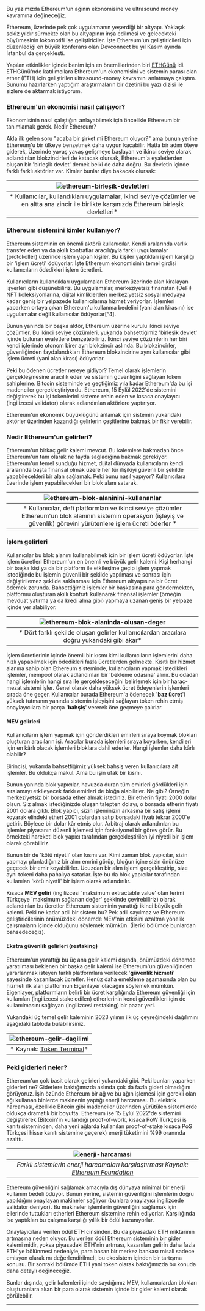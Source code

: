 Bu yazımızda Ethereum'un ağının ekonomisine ve ultrasound money kavramına değineceğiz. 

Ethereum, üzerinde pek çok uygulamanın yeşerdiği bir altyapı. Yaklaşık sekiz yıldır sürmekte olan bu altyapının inşa edilmesi ve gelecekteki büyümesinin lokomotifi ise geliştiriciler. İşte Ethereum'un geliştiricileri için düzenlediği en büyük konferans olan Devconnect bu yıl Kasım ayında İstanbul'da gerçekleşti.

Yapılan etkinlikler içinde benim için en önemlilerinden biri [ETHGünü](https://ethgunu.com/) idi. ETHGünü'nde katılımcılara Ethereum'un ekonomisini ve sistemin parası olan ether (ETH) için geliştirilen ultrasound-money kavramını anlatmaya çalıştım. Sunumu hazırlarken yaptığım araştırmaların bir özetini bu yazı dizisi ile sizlere de aktarmak istiyorum. 

### Ethereum'un ekonomisi nasıl çalışıyor?
Ekonomisinin nasıl çalıştığını anlayabilmek için öncelikle Ethereum bir tanımlamak gerek. Nedir Ethereum? 

Akla ilk gelen soru "acaba bir şirket mi Ethereum oluyor?" ama bunun yerine Ethereum'u bir ülkeye benzetmek daha uygun kaçabilir.  Hatta bir adım öteye giderek, Üzerinde yavaş yavaş gelişmeye başlayan ve ikinci seviye olarak adlandırılan blokzincirleri de katacak olursak, Ethereum'a eyaletlerden oluşan bir 'birleşik devlet' demek belki de daha doğru.  Bu devletin içinde farklı farklı aktörler var. Kimler bunlar diye bakacak olursak: 

| ![ethereum-birleşik-devletleri](/assets/ethereum-birlesik-devletleri.png)|
|:--:| 
| * Kullanıcılar, kullandıkları uygulamalar, ikinci seviye çözümler ve en altta ana zincir ile birlikte karşınızda Ethereum birleşik devletleri*|

### Ethereum sistemini kimler kullanıyor?

Ethereum sisteminin en önemli aktörü kullanıcılar. Kendi aralarında varlık transfer eden ya da akıllı kontratlar aracılığıyla farklı uygulamalar (protokoller) üzerinde işlem yapan kişiler. Bu kişiler yaptıkları işlem karşılığı bir 'işlem ücreti' ödüyorlar. İşte Ethereum ekonomisinin temel girdisi kullanıcıların ödedikleri işlem ücretleri. 

Kullanıcıların kullandıkları uygulamaları Ethereum üzerinde alan kiralayan işyerleri gibi düşünebiliriz. Bu uygulamalar, merkeziyetsiz finanstan (DeFi) NFT koleksiyonlarına, dijital kimliklerden merkeziyetsiz sosyal medyaya kadar geniş bir yelpazede kullanıcılarına hizmet veriyorlar. İşlemleri yaparken ortaya çıkan Ethereum'u kullanma bedelini (yani alan kirasını) ise uygulamalar değil kullanıcılar ödüyorlar[^4]. 

Bunun yanında bir başka aktör, Ethereum üzerine kurulu ikinci seviye çözümler. Bu ikinci seviye çözümleri, yukarıda bahsettiğimiz 'birleşik devlet' içinde bulunan eyaletlere benzetebiliriz. İkinci seviye çözümlerin her biri kendi içlerinde otonom birer ayrı blokzincir aslında. Bu blokzincirler, güvenliğinden faydalandıkları Ethereum blokzincirine aynı kullanıcılar gibi işlem ücreti (yani alan kirası) ödüyorlar. 

Peki bu ödenen ücretler nereye gidiyor? Temel olarak işlemlerin gerçekleşmesine aracılık eden ve sistemin güvenliğini sağlayan token sahiplerine. Bitcoin sisteminde ve geçtiğimiz yıla kadar Ethereum'da bu işi madenciler gerçekleştiriyordu. Ethereum, 15 Eylül 2022'de sistemini değiştirerek bu işi tokenlerini sisteme rehin eden ve kısaca onaylayıcı (ingilizcesi validator) olarak adlandırılan aktörlere yaptırıyor. 

Ethereum'un ekonomik büyüklüğünü anlamak için sistemin yukarıdaki aktörler üzerinden kazandığı gelirlerin çeşitlerine bakmak bir fikir verebilir. 

### Nedir Ethereum'un gelirleri?
Ethereum'un birkaç gelir kalemi mevcut. Bu kalemlere bakmadan önce Ethereum'un tam olarak ne fayda sağladığına bakmak gerekiyor. Ethereum'un temel sunduğu hizmet, dijital dünyada kullanıcıların kendi aralarında başta finansal olmak üzere her tür ilişikiyi güvenli bir şekilde yapabilecekleri bir alan sağlamak. Peki bunu nasıl yapıyor? Kullanıcılara üzerinde işlem yapabilecekleri bir blok alanı satarak. 

| ![ethereum-blok-alaninini-kullananlar](/assets/ethereum-blok-alanini-kullananlar.png)|
|:--:| 
| * Kullanıcılar, defi platformları ve ikinci seviye çözümler Ethereum'un blok alanının sistemin operasyon (işleyiş ve güvenlik) görevini yürütenlere işlem ücreti öderler *|

### İşlem gelirleri
Kullanıcılar bu blok alanını kullanabilmek için bir işlem ücreti ödüyorlar. İşte işlem ücretleri Ethereum'un en önemli ve büyük gelir kalemi. Kişi herhangi bir başka kişi ya da bir platform ile etkileşime geçip işlem yapmak istediğinde bu işlemin güvenli bir şekilde yapılması ve sonrası için değiştirilemez şekilde saklanması için Ethereum altyapısına bir ücret ödemek zorunda. Bahsettiğimiz işlemler bir başkasına para göndermekten, platformu oluşturan akıllı kontratı kullanarak finansal işlemler (örneğin mevduat yatırma ya da kredi alma gibi) yapmaya uzanan geniş bir yelpaze içinde yer alabiliyor. 

| ![ethereum-blok-alaninda-olusan-deger](/assets/ethereum-blok-alaninda-olusan-deger.png)|
|:--:| 
| * Dört farklı şekilde oluşan gelirler kullanıcılardan aracılara doğru yukarıdaki gibi akar*|

İşlem ücretlerinin içinde önemli bir kısmı kimi kullanıcıların işlemlerini daha hızlı yapabilmek için ödedikleri fazla ücretlerden gelmekte. Kısıtlı bir hizmet alanına sahip olan Ethereum sisteminde, kullanıcıların yapmak istedikleri işlemler, mempool olarak adlandırılan bir 'bekleme odasına' alınır. Bu odadan hangi işlemlerin hangi sıra ile gerçekleşeceğini belirlemek için bir haraç-mezat sistemi işler. Genel olarak daha yüksek ücret ödeyenlerin işlemleri sırada öne geçer. Kullanıcılar burada Ethereum'a ödenecek '**baz ücret**'i yüksek tutmanın yanında sistemin işleyişini sağlayan token rehin etmiş onaylayıcılara bir parça '**bahşiş**' vererek öne geçmeye çalırlar.

#### MEV gelirleri
Kullanıcıların işlem yapmak için gönderdikleri emirleri sıraya koymak blokları oluşturan aracıların işi. Aracılar burada işlemleri sıraya koyarken, kendileri için en kârlı olacak işlemleri bloklara dahil ederler. Hangi işlemler daha kârlı olabilir? 

Birincisi, yukarıda bahsettiğimiz yüksek bahşiş veren kullanıcılara ait işlemler. Bu oldukça makul. Ama bu işin ufak bir kısmı. 

Bunun yanında blok yapıcılar, havuzda duran tüm emirleri gördükleri için sıralamayı etkileyecek farklı emirleri de bloğa alabilirler.  Ne gibi? Örneğin merkeziyetsiz bir borsada ether almak istediniz. Bir etherin fiyatı 2000 dolar olsun. Siz almak istediğinizde oluşan talepten dolayı, o borsada etherin fiyatı 2001 dolara çıktı. Blok yapıcı, sizin işleminizin arkasına bir satış işlemi koyarak elindeki etheri 2001 dolardan satıp borsadaki fiyatı tekrar 2000'e getirir. Böylece bir dolar kâr etmiş olur. Arbitraj olarak adlandırılan bu işlemler piyasanın düzenli işlemesi için fonksiyonel bir görev görür. Bu örnekteki hareketi blok yapıcı tarafından gerçekleştirilen iyi niyetli bir işlem olarak görebiliriz. 

Bunun bir de 'kötü niyetli' olan kısmı var. Kimi zaman blok yapıcılar, sizin yapmayı planladığınız bir alım emrini görüp, bloğun içine sizin önünüze geçecek bir emir koyabilirler. Ucuzdan bir alım işlemi gerçekleştirip, size aynı tokeni daha pahalıya satarlar. İşte bu da blok yapıcılar tarafından kullanılan 'kötü niyetli' bir işlem olarak adlandırılır. 

Kısaca **MEV geliri** (ingilizcesi 'maksimum extractable value' olan terimi Türkçeye 'maksimum sağlanan değer' şekkinde çevirebiliriz) olarak adlandırılan bu ücretler Ethereum sisteminin yarattığı ikinci büyük gelir kalemi. Peki ne kadar adil bir sistem bu? Pek adil sayılmaz ve Ethereum geliştiricilerinin önümüzdeki dönemde MEV'nin etkisini azaltma yönelik çalışmaların içinde olduğunu söylemek mümkün. (İleriki bölümde bunlardan bahsedeceğiz). 

#### Ekstra güvenlik gelirleri (restaking)
Ethereum'un yarattığı bu üç ana gelir kalemi dışında, önümüzdeki dönemde yaratılması beklenen bir başka gelir kalemi ise Ethereum'un güvenliğinden yararlanmak isteyen farklı platformlara verilecek '**güvenlik hizmeti**' sayesinde kazanılacak ücretler. Henüz daha emekleme aşamasında olan bu hizmeti ilk alan platformun Eigenlayer olacağını söylemek mümkün. Eigenlayer, platformların belirli bir ücret karşılığında Ethereum güvenliği için kullanılan (ingilizcesi stake edilen) etherlerinin kendi güvenlikleri için de kullanılmasını sağlayan (ingilizcesi restaking) bir pazar yeri. 

Yukarıdaki üç temel gelir kaleminin 2023 yılının ilk üç çeyreğindeki dağılımını aşağıdaki tabloda bulabilirsiniz. 

| ![ethereum-gelir-dagilimi](/assets/ethereum-gelir-dagilimi.png)|
|:--:| 
| * Kaynak: [Token Terminal](https://tokenterminal.com/resources/crypto-research/ethereum-investment-framework#the-business-model)*|

### Peki giderleri neler?
Ethereum'un çok basit olarak gelirleri yukarıdaki gibi. Peki bunları yaparken giderleri ne? Giderlere baktığımızda aslında çok da fazla gideri olmadığını görüyoruz.  İşin özünde Ethereum bir ağ ve bu ağın işlemesi için gerekli olan ağı kullanan binlerce makinenin yaptığı enerji harcaması. Bu elektrik harcaması, özellikle Bitcoin gibi madenciler üzerinden yürütülen sistemlerde oldukça dramatik bir boyutta. Ethereum ise 15 Eylül 2022'de sistemini değiştirerek (Bitcoin'in kullandığı proof-of-work, kısaca PoW Türkçesi iş kanıtı sisteminden, daha yeni ağlarda kullanılan proof-of-stake kısaca PoS Türkçesi hisse kanıtı  sistemine geçerek) enerji tüketimini %99 oranında azalttı. 

| ![enerji-harcamasi](/assets/ethereum-energy-consumption-v2.png)|
|:--:| 
| *Farklı sistemlerin enerji harcamaları karşılaştırması Kaynak: [Ethereum Foundation](https://ethereum.org/en/energy-consumption/)*|

Ethereum güvenliğini sağlamak amacıyla dış dünyaya minimal bir enerji kullanım bedeli ödüyor. Bunun yerine, sistemin güvenliğini işlemlerin doğru yapıldığını onaylayan makineler sağlıyor (bunlara onaylayıcı ingilizcede validator deniyor). Bu makineler işlemlerin güvenliğini sağlamak için ellerinde tuttukları etherleri Ethereum sistemine rehin ediyorlar. Karşılığında ise yaptıkları bu çalışma karşılığı yıllık bir ödül kazanıyorlar. 

Onaylayıcılara verilen ödül ETH cinsinden. Bu da piyasadaki ETH miktarının artmasına neden oluyor. Bu verilen ödül Ethereum sisteminin bir gider kalemi midir, yoksa piyasadaki ETH'nin artması, kazanılan gelirin daha fazla ETH'ye bölünmesi nedeniyle, para basan bir merkez bankası misali sadece emisyon olarak mı değerlendirilmeli, bu ekosistem içinden bir tartışma konusu. Bir sonraki bölümde ETH yani token olarak baktığımızda bu konuda daha detaylı değineceğiz. 

Bunlar dışında, gelir kalemleri içinde saydığımız MEV, kullanıcılardan blokları oluşturanlara akan bir para olarak sistemin içinde bir gider kalemi olarak görülebilir. 


----

